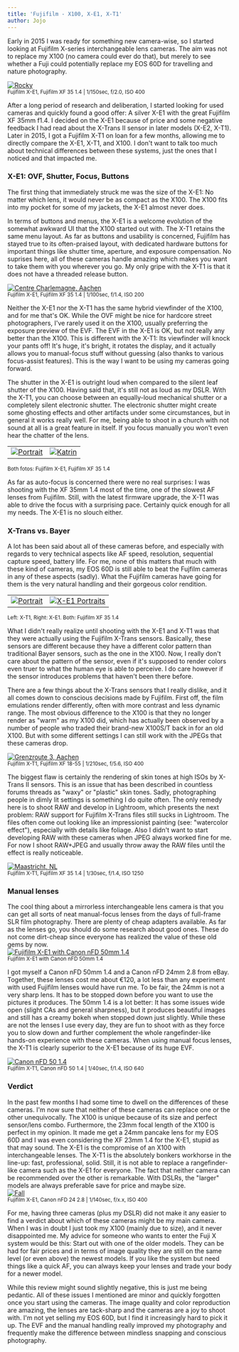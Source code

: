 ```yaml
---
title: 'Fujifilm - X100, X-E1, X-T1'
author: Jojo
---
```


Early in 2015 I was ready for something new camera-wise, so I started looking
at Fujifilm X-series interchangeable lens cameras. The aim was not to replace
my X100 (no camera could ever do that), but merely to see whether a
Fuji could potentially replace my EOS 60D for travelling and nature
photography.

<div class="img aligncenter">
<a href="https://www.flickr.com/photos/heipei/21679126269" title="Rocky"><img src="https://farm6.staticflickr.com/5823/21679126269_46a71ec118_b.jpg" alt="Rocky"></a>
</div>
<small>Fujifilm X-E1, Fujifilm XF 35 1.4  | 1/150sec, f/2.0, ISO 400</small>

After a long period of research and deliberation, I started looking
for used cameras and quickly found a good offer: A silver X-E1 with the great
Fujifilm XF 35mm f1.4. I decided on the X-E1 because of price and some negative
feedback I had read about the X-Trans II sensor in later models (X-E2, X-T1).
Later in 2015, I got a Fujifilm X-T1 on loan for a few months, allowing me to
directly compare the X-E1, X-T1, and X100. I don't want to talk too much about
technical differences between these systems, just the ones that I noticed and
that impacted me.

<h3>X-E1: OVF, Shutter, Focus, Buttons</h3>
The first thing that immediately struck me was the size of the X-E1: No matter
which lens, it would never be as compact as the X100. The X100 fits into my
pocket for some of my jackets, the X-E1 almost never does.

In terms of buttons and menus, the X-E1 is a welcome evolution of the somewhat
awkward UI that the X100 started out with. The X-T1 retains the same menu
layout. As far as buttons and usability is concerned, Fujifilm has stayed true
to its often-praised layout, with dedicated hardware buttons for important
things like shutter time, aperture, and exposure compensation. No suprises here,
all of these cameras handle amazing which makes you want to take them with you
wherever you go. My only gripe with the X-T1 is that it does not have a threaded
release button.

<div class="img aligncenter">
<a href="https://www.flickr.com/photos/heipei/24294139064" title="Centre Charlemagne, Aachen"><img src="https://farm2.staticflickr.com/1468/24294139064_e64b31b235_b.jpg" alt="Centre Charlemagne, Aachen"></a>
</div>
<small>Fujifilm X-E1, Fujifilm XF 35 1.4  | 1/100sec, f/1.4, ISO 200</small>

Neither the X-E1 nor the X-T1 has the same hybrid viewfinder of the X100, and
for me that's OK. While the OVF might be nice for hardcore street
photographers, I've rarely used it on the X100, usually preferring the exposure
preview of the EVF. The EVF in the X-E1 is OK, but not really any better than
the X100. This is different with the X-T1: Its viewfinder will knock your pants
off! It's huge, it's bright, it rotates the display, and it actually allows you
to manual-focus stuff without guessing (also thanks to various focus-assist
features). This is the way I want to be using my cameras going forward.

The shutter in the X-E1 is outright loud when compared to the silent leaf
shutter of the X100. Having said that, it's still not as loud as my DSLR. With
the X-T1, you can choose between an equally-loud mechanical shutter or a
completely silent electronic shutter. The electronic shutter might create some
ghosting effects and other artifacts under some circumstances, but in general it
works really well. For me, being able to shoot in a church with not sound at all
is a great feature in itself. If you focus manually you won't even hear the
chatter of the lens.

<div class="img aligncenter">
<table><tr><td>
<a href="https://www.flickr.com/photos/heipei/22337310599/" title="Portrait"><img src="https://farm6.staticflickr.com/5649/22337310599_12e124526f_c.jpg" alt="Portrait"></a>
</td><td>
<a href="https://www.flickr.com/photos/heipei/21970568285" title="Katrin"><img src="https://farm1.staticflickr.com/753/21970568285_746fcd18a4_c.jpg" alt="Katrin"></a>
</td></tr>
</table>
</div>
<small>Both fotos: Fujifilm X-E1, Fujifilm XF 35 1.4</small>

As far as auto-focus is concerned there were no real surprises: I was shooting
with the XF 35mm 1.4 most of the time, one of the slowest AF lenses from
Fujifilm. Still, with the latest firmware upgrade, the X-T1 was able to drive the
focus with a surprising pace. Certainly quick enough for all my needs. The X-E1 is no slouch either.

<h3>X-Trans vs. Bayer</h3>
A lot has been said about all of these cameras before, and especially with
regards to very technical aspects like AF speed, resolution, sequential capture
speed, battery life. For me, none of this matters that much with these kind of
cameras, my EOS 60D is still able to beat the Fujfilm cameras in any of these
aspects (sadly). What the Fujifilm cameras have going for them is the very
natural handling and their gorgeous color rendition. 

<div class="img aligncenter">
<table>
<tr><td>
<a href="https://www.flickr.com/photos/heipei/21902947983/" title="Portrait"><img src="https://farm1.staticflickr.com/569/21902947983_6ce7b53d55_c.jpg" alt="Portrait"></a>
</td><td>
<a href="https://www.flickr.com/photos/heipei/19120834155/" title="X-E1 Portraits"><img src="https://farm1.staticflickr.com/342/19120834155_c719bd3f94_c.jpg" alt="X-E1 Portraits"></a>
</td></tr>
</table>
</div>
<small>Left: X-T1, Right: X-E1. Both: Fujifilm XF 35 1.4</small>

What I didn't really realize until shooting with the X-E1 and X-T1 was that they
were actually using the Fujifilm X-Trans sensors. Basically, these sensors are
different because they have a different color pattern than traditional Bayer
sensors, such as the one in the X100. Now, I really don't care about the pattern
of the sensor, even if it's supposed to render colors even truer to what the
human eye is able to perceive. I do care however if the sensor introduces
problems that haven't been there before.

There are a few things about the X-Trans sensors that I really dislike, and it
all comes down to conscious decisions made by Fujifilm. First off, the film
emulations render differently, often with more contrast and less dynamic range.
The most obvious difference to the X100 is that they no longer render as "warm"
as my X100 did, which has actually been observed by a number of people who
traded their brand-new X100S/T back in for an old X100. But with some different
settings I can still work with the JPEGs that these cameras drop.

<div class="img aligncenter">
<a href="https://www.flickr.com/photos/heipei/21766597174" title="Grenzroute 3, Aachen"><img src="https://farm1.staticflickr.com/604/21766597174_1e35425f37_b.jpg" alt="Grenzroute 3, Aachen"></a>
</div>
<small>Fujifilm X-T1, Fujifilm XF 18-55  | 1/210sec, f/5.6, ISO 400</small>

The biggest flaw is certainly the rendering of skin tones at high ISOs by
X-Trans II sensors. This is an issue that has been described in countless
forums threads as "waxy" or "plastic" skin tones. Sadly, photographing people in
dimly lit settings is something I do quite often. The only remedy here is to
shoot RAW and develop in Lightroom, which presents the next problem: RAW support
for Fujifilm X-Trans files still sucks in Lightroom. The files often come out
looking like an impressionist painting (see: "watercolor effect"), especially
with details like foliage. Also I didn't want to start developing RAW with these
cameras when JPEG always worked fine for me. For now I shoot RAW+JPEG and
usually throw away the RAW files until the effect is really noticeable.

<div class="img aligncenter">
<a href="https://www.flickr.com/photos/heipei/21269304993/" title="Maastricht, NL"><img src="https://farm1.staticflickr.com/647/21269304993_d9c1d76997_b.jpg" alt="Maastricht, NL"></a>
</div>
<small>Fujifilm X-T1, Fujifilm XF 35 1.4  | 1/30sec, f/1.4, ISO 1250</small>

<h3>Manual lenses</h3>
The cool thing about a mirrorless interchangeable lens camera is that you can
get all sorts of neat manual-focus lenses from the days of full-frame SLR film
photography. There are plenty of cheap adapters available. As far as the lenses
go, you should do some research about good ones. These do not come dirt-cheap
since everyone has realized the value of these old gems by now.

<div class="img aligncenter">
<a href="https://www.flickr.com/photos/heipei/25082595611" title="Fujifilm X-E1 with Canon nFD 50mm 1.4"><img src="https://farm2.staticflickr.com/1546/25082595611_6fdd2ac197_b.jpg" alt="Fujifilm X-E1 with Canon nFD 50mm 1.4"></a>
</div>
<small>Fujifilm X-E1 with Canon nFD 50mm 1.4</small>

I got myself a Canon nFD 50mm 1.4 and a Canon nFD 24mm 2.8 from eBay. Together,
these lenses cost me about &euro;120, a lot less than any experiment with used
Fujifilm lenses would have run me. To be fair, the 24mm is not a very sharp
lens. It has to be stopped down before you want to use the pictures it
produces. The 50mm 1.4 is a lot better: It has some issues wide open (slight
CAs and general sharpness), but it produces beautiful images and still has a
creamy bokeh when stopped down just slightly. While these are not the lenses I
use every day, they are fun to shoot with as they force you to slow down and
further complement the whole rangefinder-like hands-on experience with these
cameras. When using manual focus lenses, the X-T1 is clearly superior to the
X-E1 because of its huge EVF.

<div class="img aligncenter">
<a href="https://www.flickr.com/photos/heipei/22133782444" title="Canon nFD 50 1.4"><img src="https://farm6.staticflickr.com/5636/22133782444_e5ee504ff7_b.jpg" alt="Canon nFD 50 1.4"></a>
</div>
<small>Fujifilm X-T1, Canon nFD 50 1.4  | 1/40sec, f/1.4, ISO 640</small>


<h3>Verdict</h3>
In the past few months I had some time to dwell on the differences of these
cameras. I'm now sure that neither of these cameras can replace one or the other
unequivocally. The X100 is unique because of its size and perfect sensor/lens
combo. Furthermore, the 23mm focal length of the X100 is perfect in my opinion.
It made me get a 24mm pancake lens for my EOS 60D and I was even considering the
XF 23mm 1.4 for the X-E1, stupid as that may sound. The X-E1 is the compromise
of an X100 with interchangeable lenses. The X-T1 is the absolutely bonkers
workhorse in the line-up: fast, professional, solid.  Still, it is not able to
replace a rangefinder-like camera such as the X-E1 for everyone. The fact that
neither camera can be recommended over the other is remarkable. With DSLRs, the
"larger" models are always preferable save for price and maybe size.

<div class="img aligncenter">
<a href="https://www.flickr.com/photos/heipei/22277452330" title="Fall"><img src="https://farm6.staticflickr.com/5760/22277452330_575204fe22_b.jpg" alt="Fall"></a>
</div>
<small>Fujifilm X-E1, Canon nFD 24 2.8  | 1/140sec, f/x.x, ISO 400</small>

For me, having three cameras (plus my DSLR) did not make it any easier to find a
verdict about which of these cameras might be my main camera. When I was in
doubt I just took my X100 (mainly due to size), and it never disappointed me.
My advice for someone who wants to enter the Fuji X system would be this: Start
out with one of the older models. They can be had for fair prices and in terms
of image quality they are still on the same level (or even above) the newest
models. If you like the system but need things like a quick AF, you can always
keep your lenses and trade your body for a newer model.

While this review might sound slightly negative, this is just me being
pedantic. All of these issues I mentioned are minor and quickly forgotten once
you start using the cameras. The image quality and color reproduction are
amazing, the lenses are tack-sharp and the cameras are a joy to shoot with. I'm
not yet selling my EOS 60D, but I find it increasingly hard to pick it up. The
EVF and the manual handling really improved my photography and frequently make
the difference between mindless snapping and conscious photography.
